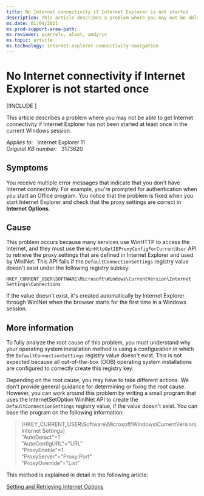 ```yaml
---
title: No Internet connectivity if Internet Explorer is not started
description: This article describes a problem where you may not be able to get Internet connectivity if Internet Explorer has not been started at least once in the current Windows session.
ms.date: 01/04/2021
ms.prod-support-area-path: 
ms.reviewer: pierrelc, aloot, andyriv
ms.topic: article
ms.technology: internet-explorer-connectivity-navigation
---
```

# No Internet connectivity if Internet Explorer is not started once

[!INCLUDE [](../includes/browsers-important.md)]

This article describes a problem where you may not be able to get Internet connectivity if Internet Explorer has not been started at least once in the current Windows session.

_Applies to:_ &nbsp; Internet Explorer 11  
_Original KB number:_ &nbsp; 3173620

## Symptoms

You receive multiple error messages that indicate that you don't have Internet connectivity. For example, you're prompted for authentication when you start an Office program. You notice that the problem is fixed when you start Internet Explorer and check that the proxy settings are correct in **Internet Options**.

## Cause

This problem occurs because many services use WinHTTP to access the Internet, and they must use the `WinHttpGetIEProxyConfigForCurrentUser` API to retrieve the proxy settings that are defined in Internet Explorer and used by WinINet. This API fails if the `DefaultConnectionSettings` registry value doesn't exist under the following registry subkey:

`HKEY_CURRENT_USER\SOFTWARE\Microsoft\Windows\CurrentVersion\Internet Settings\Connections`

If the value doesn't exist, it's created automatically by Internet Explorer through WinINet when the browser starts for the first time in a Windows session.

## More information

To fully analyze the root cause of this problem, you must understand why your operating system installation method is using a configuration in which the `DefaultConnectionSettings` registry value doesn't exist. This is not expected because all out-of-the-box (OOB) operating system installations are configured to correctly create this registry key.

Depending on the root cause, you may have to take different actions. We don't provide general guidance for determining or fixing the root cause. However, you can work around this problem by writing a small program that uses the InternetSetOption WinINet API to create the `DefaultConnectionSettings` registry value, if the value doesn't exist. You can base the program on the following information:

> [HKEY_CURRENT_USER\Software\Microsoft\Windows\CurrentVersion\Internet Settings]  
"AutoDetect"=1  
"AutoConfigURL"="URL"  
"ProxyEnable"=1  
"ProxyServer"="Proxy:Port"  
"ProxyOverride"="List"  

This method is explained in detail in the following article:

[Setting and Retrieving Internet Options](/windows/win32/wininet/setting-and-retrieving-internet-options)
